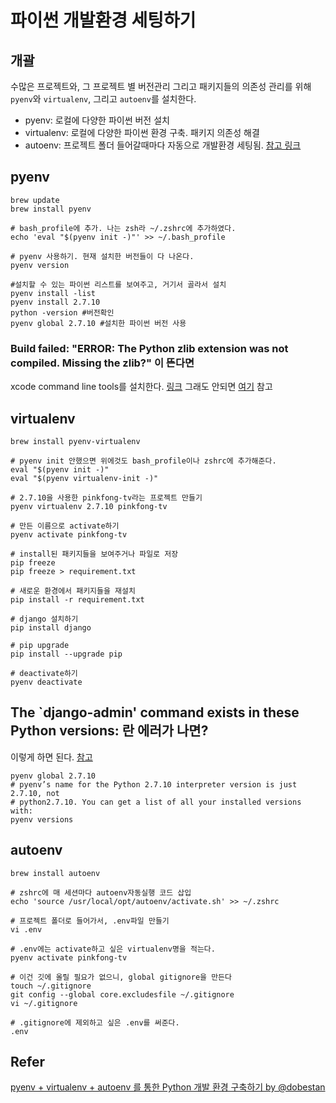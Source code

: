 # 파이썬 개발환경 세팅하기

## 개괄
수많은 프로젝트와, 그 프로젝트 별 버전관리 그리고 패키지들의 의존성 관리를 위해
`pyenv`와 `virtualenv`, 그리고 `autoenv`를 설치한다.
- pyenv: 로컬에 다양한 파이썬 버전 설치
- virtualenv: 로컬에 다양한 파이썬 환경 구축. 패키지 의존성 해결
- autoenv: 프로젝트 폴더 들어갈때마다 자동으로 개발환경 세팅됨.
[참고 링크](https://dobest.io/how-to-set-python-dev-env/)

## pyenv
```shell
brew update
brew install pyenv

# bash_profile에 추가. 나는 zsh라 ~/.zshrc에 추가하였다.
echo 'eval "$(pyenv init -)"' >> ~/.bash_profile  

# pyenv 사용하기. 현재 설치한 버전들이 다 나온다.
pyenv version

#설치할 수 있는 파이썬 리스트를 보여주고, 거기서 골라서 설치
pyenv install -list
pyenv install 2.7.10
python -version #버전확인
pyenv global 2.7.10 #설치한 파이썬 버전 사용
```

### Build failed: "ERROR: The Python zlib extension was not compiled. Missing the zlib?" 이 뜬다면
xcode command line tools를 설치한다. [링크](https://developer.apple.com/downloads/)
그래도 안되면 [여기](https://github.com/yyuu/pyenv/wiki/Common-build-problems#build-failed-error-the-python-zlib-extension-was-not-compiled-missing-the-zlib) 참고


## virtualenv
```shell
brew install pyenv-virtualenv

# pyenv init 안했으면 위에것도 bash_profile이나 zshrc에 추가해준다. 
eval "$(pyenv init -)"
eval "$(pyenv virtualenv-init -)"

# 2.7.10을 사용한 pinkfong-tv라는 프로젝트 만들기
pyenv virtualenv 2.7.10 pinkfong-tv

# 만든 이름으로 activate하기
pyenv activate pinkfong-tv

# install된 패키지들을 보여주거나 파일로 저장
pip freeze 
pip freeze > requirement.txt 

# 새로운 환경에서 패키지들을 재설치
pip install -r requirement.txt

# django 설치하기
pip install django

# pip upgrade
pip install --upgrade pip

# deactivate하기
pyenv deactivate
```

## The `django-admin' command exists in these Python versions: 란 에러가 나면?
이렇게 하면 된다. [참고](https://stackoverflow.com/questions/36356778/how-to-let-pyenv-to-find-installed-python-versions)
```shell
pyenv global 2.7.10
# pyenv’s name for the Python 2.7.10 interpreter version is just 2.7.10, not 
# python2.7.10. You can get a list of all your installed versions with:
pyenv versions
```

## autoenv
```shell
brew install autoenv

# zshrc에 매 세션마다 autoenv자동실행 코드 삽입
echo 'source /usr/local/opt/autoenv/activate.sh' >> ~/.zshrc

# 프로젝트 폴더로 들어가서, .env파일 만들기
vi .env

# .env에는 activate하고 싶은 virtualenv명을 적는다.
pyenv activate pinkfong-tv

# 이건 깃에 올릴 필요가 없으니, global gitignore을 만든다
touch ~/.gitignore
git config --global core.excludesfile ~/.gitignore
vi ~/.gitignore

# .gitignore에 제외하고 싶은 .env를 써준다.
.env
```

## Refer
[pyenv + virtualenv + autoenv 를 통한 Python 개발 환경 구축하기 by @dobestan](https://dobest.io/how-to-set-python-dev-env/)
